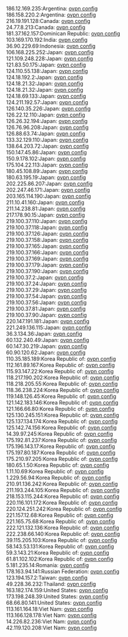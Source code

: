 186.12.169.235:Argentina: [ovpn config](vpn/186_12_169_235.ovpn)  
186.158.220.2:Argentina: [ovpn config](vpn/186_158_220_2.ovpn)  
216.19.191.128:Canada: [ovpn config](vpn/216_19_191_128.ovpn)  
24.77.8.213:Canada: [ovpn config](vpn/24_77_8_213.ovpn)  
181.37.162.157:Dominican Republic: [ovpn config](vpn/181_37_162_157.ovpn)  
103.169.170.192:India: [ovpn config](vpn/103_169_170_192.ovpn)  
36.90.229.69:Indonesia: [ovpn config](vpn/36_90_229_69.ovpn)  
106.168.225.252:Japan: [ovpn config](vpn/106_168_225_252.ovpn)  
121.109.248.228:Japan: [ovpn config](vpn/121_109_248_228.ovpn)  
121.83.50.175:Japan: [ovpn config](vpn/121_83_50_175.ovpn)  
124.110.55.138:Japan: [ovpn config](vpn/124_110_55_138.ovpn)  
124.18.192.2:Japan: [ovpn config](vpn/124_18_192_2.ovpn)  
124.18.21.32:Japan: [ovpn config](vpn/124_18_21_32.ovpn)  
124.18.21.32:Japan: [ovpn config](vpn/124_18_21_32.ovpn)  
124.18.69.133:Japan: [ovpn config](vpn/124_18_69_133.ovpn)  
124.211.192.57:Japan: [ovpn config](vpn/124_211_192_57.ovpn)  
126.140.35.226:Japan: [ovpn config](vpn/126_140_35_226.ovpn)  
126.22.12.110:Japan: [ovpn config](vpn/126_22_12_110.ovpn)  
126.26.32.194:Japan: [ovpn config](vpn/126_26_32_194.ovpn)  
126.76.96.208:Japan: [ovpn config](vpn/126_76_96_208.ovpn)  
126.88.63.74:Japan: [ovpn config](vpn/126_88_63_74.ovpn)  
133.32.129.110:Japan: [ovpn config](vpn/133_32_129_110.ovpn)  
138.64.203.72:Japan: [ovpn config](vpn/138_64_203_72.ovpn)  
150.147.45.86:Japan: [ovpn config](vpn/150_147_45_86.ovpn)  
150.9.178.102:Japan: [ovpn config](vpn/150_9_178_102.ovpn)  
175.104.22.113:Japan: [ovpn config](vpn/175_104_22_113.ovpn)  
180.45.108.89:Japan: [ovpn config](vpn/180_45_108_89.ovpn)  
180.63.195.19:Japan: [ovpn config](vpn/180_63_195_19.ovpn)  
202.225.86.207:Japan: [ovpn config](vpn/202_225_86_207.ovpn)  
202.247.46.171:Japan: [ovpn config](vpn/202_247_46_171.ovpn)  
203.165.114.190:Japan: [ovpn config](vpn/203_165_114_190.ovpn)  
211.10.41.160:Japan: [ovpn config](vpn/211_10_41_160.ovpn)  
211.14.238.81:Japan: [ovpn config](vpn/211_14_238_81.ovpn)  
217.178.90.15:Japan: [ovpn config](vpn/217_178_90_15.ovpn)  
219.100.37.110:Japan: [ovpn config](vpn/219_100_37_110.ovpn)  
219.100.37.118:Japan: [ovpn config](vpn/219_100_37_118.ovpn)  
219.100.37.126:Japan: [ovpn config](vpn/219_100_37_126.ovpn)  
219.100.37.158:Japan: [ovpn config](vpn/219_100_37_158.ovpn)  
219.100.37.165:Japan: [ovpn config](vpn/219_100_37_165.ovpn)  
219.100.37.166:Japan: [ovpn config](vpn/219_100_37_166.ovpn)  
219.100.37.169:Japan: [ovpn config](vpn/219_100_37_169.ovpn)  
219.100.37.179:Japan: [ovpn config](vpn/219_100_37_179.ovpn)  
219.100.37.190:Japan: [ovpn config](vpn/219_100_37_190.ovpn)  
219.100.37.2:Japan: [ovpn config](vpn/219_100_37_2.ovpn)  
219.100.37.24:Japan: [ovpn config](vpn/219_100_37_24.ovpn)  
219.100.37.29:Japan: [ovpn config](vpn/219_100_37_29.ovpn)  
219.100.37.54:Japan: [ovpn config](vpn/219_100_37_54.ovpn)  
219.100.37.56:Japan: [ovpn config](vpn/219_100_37_56.ovpn)  
219.100.37.81:Japan: [ovpn config](vpn/219_100_37_81.ovpn)  
219.100.37.90:Japan: [ovpn config](vpn/219_100_37_90.ovpn)  
220.147.191.181:Japan: [ovpn config](vpn/220_147_191_181.ovpn)  
221.249.136.115:Japan: [ovpn config](vpn/221_249_136_115.ovpn)  
36.3.134.36:Japan: [ovpn config](vpn/36_3_134_36.ovpn)  
60.132.240.49:Japan: [ovpn config](vpn/60_132_240_49.ovpn)  
60.147.30.219:Japan: [ovpn config](vpn/60_147_30_219.ovpn)  
60.90.120.62:Japan: [ovpn config](vpn/60_90_120_62.ovpn)  
110.35.185.189:Korea Republic of: [ovpn config](vpn/110_35_185_189.ovpn)  
112.161.89.167:Korea Republic of: [ovpn config](vpn/112_161_89_167.ovpn)  
115.93.147.22:Korea Republic of: [ovpn config](vpn/115_93_147_22.ovpn)  
118.217.190.202:Korea Republic of: [ovpn config](vpn/118_217_190_202.ovpn)  
118.218.205.55:Korea Republic of: [ovpn config](vpn/118_218_205_55.ovpn)  
118.36.238.224:Korea Republic of: [ovpn config](vpn/118_36_238_224.ovpn)  
119.148.126.45:Korea Republic of: [ovpn config](vpn/119_148_126_45.ovpn)  
121.142.183.146:Korea Republic of: [ovpn config](vpn/121_142_183_146.ovpn)  
121.166.66.80:Korea Republic of: [ovpn config](vpn/121_166_66_80.ovpn)  
125.130.245.151:Korea Republic of: [ovpn config](vpn/125_130_245_151.ovpn)  
125.137.134.174:Korea Republic of: [ovpn config](vpn/125_137_134_174.ovpn)  
125.142.74.156:Korea Republic of: [ovpn config](vpn/125_142_74_156.ovpn)  
14.39.97.245:Korea Republic of: [ovpn config](vpn/14_39_97_245.ovpn)  
175.192.81.237:Korea Republic of: [ovpn config](vpn/175_192_81_237.ovpn)  
175.196.143.17:Korea Republic of: [ovpn config](vpn/175_196_143_17.ovpn)  
175.197.80.187:Korea Republic of: [ovpn config](vpn/175_197_80_187.ovpn)  
175.210.97.205:Korea Republic of: [ovpn config](vpn/175_210_97_205.ovpn)  
180.65.1.50:Korea Republic of: [ovpn config](vpn/180_65_1_50.ovpn)  
1.11.10.69:Korea Republic of: [ovpn config](vpn/1_11_10_69.ovpn)  
1.229.56.94:Korea Republic of: [ovpn config](vpn/1_229_56_94.ovpn)  
210.91.136.242:Korea Republic of: [ovpn config](vpn/210_91_136_242.ovpn)  
211.193.244.105:Korea Republic of: [ovpn config](vpn/211_193_244_105.ovpn)  
218.153.115.244:Korea Republic of: [ovpn config](vpn/218_153_115_244.ovpn)  
220.116.101.172:Korea Republic of: [ovpn config](vpn/220_116_101_172.ovpn)  
220.124.251.242:Korea Republic of: [ovpn config](vpn/220_124_251_242.ovpn)  
221.157.12.68:Korea Republic of: [ovpn config](vpn/221_157_12_68.ovpn)  
221.165.75.68:Korea Republic of: [ovpn config](vpn/221_165_75_68.ovpn)  
222.121.132.136:Korea Republic of: [ovpn config](vpn/222_121_132_136.ovpn)  
222.238.66.140:Korea Republic of: [ovpn config](vpn/222_238_66_140.ovpn)  
39.115.205.103:Korea Republic of: [ovpn config](vpn/39_115_205_103.ovpn)  
58.143.53.131:Korea Republic of: [ovpn config](vpn/58_143_53_131.ovpn)  
59.3.143.21:Korea Republic of: [ovpn config](vpn/59_3_143_21.ovpn)  
61.81.102.102:Korea Republic of: [ovpn config](vpn/61_81_102_102.ovpn)  
5.181.235.14:Romania: [ovpn config](vpn/5_181_235_14.ovpn)  
178.163.94.141:Russian Federation: [ovpn config](vpn/178_163_94_141.ovpn)  
123.194.157.2:Taiwan: [ovpn config](vpn/123_194_157_2.ovpn)  
49.228.36.232:Thailand: [ovpn config](vpn/49_228_36_232.ovpn)  
163.182.174.159:United States: [ovpn config](vpn/163_182_174_159.ovpn)  
173.198.248.39:United States: [ovpn config](vpn/173_198_248_39.ovpn)  
68.66.80.141:United States: [ovpn config](vpn/68_66_80_141.ovpn)  
113.161.164.18:Viet Nam: [ovpn config](vpn/113_161_164_18.ovpn)  
113.166.128.178:Viet Nam: [ovpn config](vpn/113_166_128_178.ovpn)  
14.226.82.236:Viet Nam: [ovpn config](vpn/14_226_82_236.ovpn)  
42.119.120.208:Viet Nam: [ovpn config](vpn/42_119_120_208.ovpn)  
